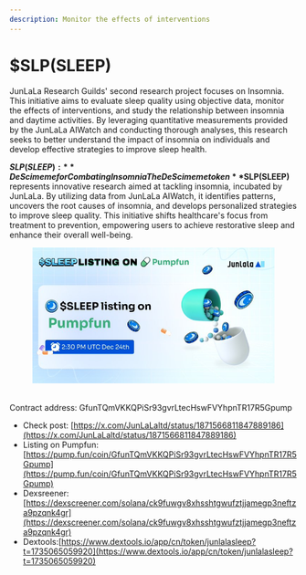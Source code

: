 ```yaml
---
description: Monitor the effects of interventions
---
```


# $SLP(SLEEP)

JunLaLa Research Guilds' second research project focuses on Insomnia. This initiative aims to evaluate sleep quality using objective data, monitor the effects of interventions, and study the relationship between insomnia and daytime activities. By leveraging quantitative measurements provided by the JunLaLa AIWatch and conducting thorough analyses, this research seeks to better understand the impact of insomnia on individuals and develop effective strategies to improve sleep health.

**$SLP(SLEEP):** DeSci meme for Combating Insomnia The DeSci meme token **$SLP(SLEEP)** represents innovative research aimed at tackling insomnia, incubated by JunLaLa. By utilizing data from JunLaLa AIWatch, it identifies patterns, uncovers the root causes of insomnia, and develops personalized strategies to improve sleep quality. This initiative shifts healthcare's focus from treatment to prevention, empowering users to achieve restorative sleep and enhance their overall well-being.&#x20;

<figure><img src="../.gitbook/assets/image.png" alt=""><figcaption></figcaption></figure>

\
Contract address: GfunTQmVKKQPiSr93gvrLtecHswFVYhpnTR17R5Gpump

* Check post: [https://x.com/JunLaLaltd/status/1871566811847889186](https://x.com/JunLaLaltd/status/1871566811847889186)
* Listing on Pumpfun:[https://pump.fun/coin/GfunTQmVKKQPiSr93gvrLtecHswFVYhpnTR17R5Gpump](https://pump.fun/coin/GfunTQmVKKQPiSr93gvrLtecHswFVYhpnTR17R5Gpump)
* Dexsreener:[https://dexscreener.com/solana/ck9fuwgv8xhsshtgwufztjjamegp3neftza9pzqnk4gr](https://dexscreener.com/solana/ck9fuwgv8xhsshtgwufztjjamegp3neftza9pzqnk4gr)
* Dextools:[https://www.dextools.io/app/cn/token/junlalasleep?t=1735065059920](https://www.dextools.io/app/cn/token/junlalasleep?t=1735065059920)
